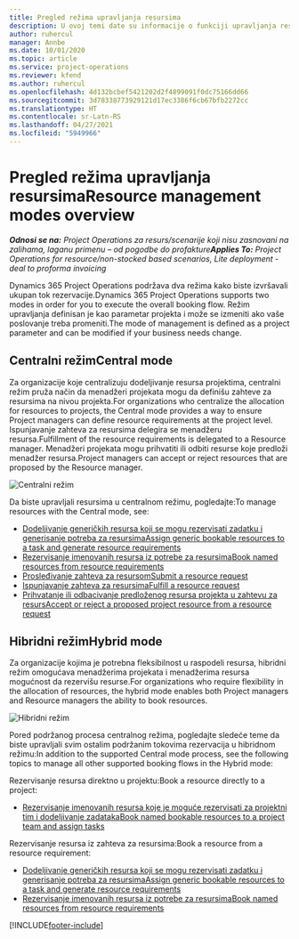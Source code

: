 ```yaml
---
title: Pregled režima upravljanja resursima
description: U ovoj temi date su informacije o funkciji upravljanja resursima u usluzi Dynamics 365 Project Operations.
author: ruhercul
manager: Annbe
ms.date: 10/01/2020
ms.topic: article
ms.service: project-operations
ms.reviewer: kfend
ms.author: ruhercul
ms.openlocfilehash: 4d132bcbef5421202d2f4899091f0dc75166dd66
ms.sourcegitcommit: 3d78338773929121d17ec3386f6cb67bfb2272cc
ms.translationtype: HT
ms.contentlocale: sr-Latn-RS
ms.lasthandoff: 04/27/2021
ms.locfileid: "5949966"
---
```

# <a name="resource-management-modes-overview"></a><span data-ttu-id="1779c-103">Pregled režima upravljanja resursima</span><span class="sxs-lookup"><span data-stu-id="1779c-103">Resource management modes overview</span></span>

<span data-ttu-id="1779c-104">_**Odnosi se na:** Project Operations za resurs/scenarije koji nisu zasnovani na zalihama, laganu primenu – od pogodbe do profakture_</span><span class="sxs-lookup"><span data-stu-id="1779c-104">_**Applies To:** Project Operations for resource/non-stocked based scenarios, Lite deployment - deal to proforma invoicing_</span></span>


<span data-ttu-id="1779c-105">Dynamics 365 Project Operations podržava dva režima kako biste izvršavali ukupan tok rezervacije.</span><span class="sxs-lookup"><span data-stu-id="1779c-105">Dynamics 365 Project Operations supports two modes in order for you to execute the overall booking flow.</span></span> <span data-ttu-id="1779c-106">Režim upravljanja definisan je kao parametar projekta i može se izmeniti ako vaše poslovanje treba promeniti.</span><span class="sxs-lookup"><span data-stu-id="1779c-106">The mode of management is defined as a project parameter and can be modified if your business needs change.</span></span>    

## <a name="central-mode"></a><span data-ttu-id="1779c-107">Centralni režim</span><span class="sxs-lookup"><span data-stu-id="1779c-107">Central mode</span></span>
<span data-ttu-id="1779c-108">Za organizacije koje centralizuju dodeljivanje resursa projektima, centralni režim pruža način da menadžeri projekata mogu da definišu zahteve za resursima na nivou projekta.</span><span class="sxs-lookup"><span data-stu-id="1779c-108">For organizations who centralize the allocation for resources to projects, the Central mode provides a way to ensure Project managers can define resource requirements at the project level.</span></span> <span data-ttu-id="1779c-109">Ispunjavanje zahteva za resursima delegira se menadžeru resursa.</span><span class="sxs-lookup"><span data-stu-id="1779c-109">Fulfillment of the resource requirements is delegated to a Resource manager.</span></span> <span data-ttu-id="1779c-110">Menadžeri projekata mogu prihvatiti ili odbiti resurse koje predloži menadžer resursa.</span><span class="sxs-lookup"><span data-stu-id="1779c-110">Project managers can accept or reject resources that are proposed by the Resource manager.</span></span>

![Centralni režim](./media/resource-management-central.png)

<span data-ttu-id="1779c-112">Da biste upravljali resursima u centralnom režimu, pogledajte:</span><span class="sxs-lookup"><span data-stu-id="1779c-112">To manage resources with the Central mode, see:</span></span>

- [<span data-ttu-id="1779c-113">Dodeljivanje generičkih resursa koji se mogu rezervisati zadatku i generisanje potreba za resursima</span><span class="sxs-lookup"><span data-stu-id="1779c-113">Assign generic bookable resources to a task and generate resource requirements</span></span>](/dynamics365/project-service/assign-generic-bookable-resource)
- [<span data-ttu-id="1779c-114">Rezervisanje imenovanih resursa iz potrebe za resursima</span><span class="sxs-lookup"><span data-stu-id="1779c-114">Book named resources from resource requirements</span></span>](/dynamics365/project-service/book-named-resource)
- [<span data-ttu-id="1779c-115">Prosleđivanje zahteva za resursom</span><span class="sxs-lookup"><span data-stu-id="1779c-115">Submit a resource request</span></span>](/dynamics365/project-service/submit-resource-request)
- [<span data-ttu-id="1779c-116">Ispunjavanje zahteva za resursima</span><span class="sxs-lookup"><span data-stu-id="1779c-116">Fulfill a resource request</span></span>](/dynamics365/project-service/resource-management-fulfill-requests)
- [<span data-ttu-id="1779c-117">Prihvatanje ili odbacivanje predloženog resursa projekta u zahtevu za resurs</span><span class="sxs-lookup"><span data-stu-id="1779c-117">Accept or reject a proposed project resource from a resource request</span></span>](/dynamics365/project-service/accept-reject-proposed-resource)

## <a name="hybrid-mode"></a><span data-ttu-id="1779c-118">Hibridni režim</span><span class="sxs-lookup"><span data-stu-id="1779c-118">Hybrid mode</span></span>
<span data-ttu-id="1779c-119">Za organizacije kojima je potrebna fleksibilnost u raspodeli resursa, hibridni režim omogućava menadžerima projekata i menadžerima resursa mogućnost da rezervišu resurse.</span><span class="sxs-lookup"><span data-stu-id="1779c-119">For organizations who require flexibility in the allocation of resources, the hybrid mode enables both Project managers and Resource managers the ability to book resources.</span></span>

![Hibridni režim](./media/resource-management-hybrid.png)

<span data-ttu-id="1779c-121">Pored podržanog procesa centralnog režima, pogledajte sledeće teme da biste upravljali svim ostalim podržanim tokovima rezervacija u hibridnom režimu:</span><span class="sxs-lookup"><span data-stu-id="1779c-121">In addition to the supported Central mode process, see the following topics to manage all other supported booking flows in the Hybrid mode:</span></span>

<span data-ttu-id="1779c-122">Rezervisanje resursa direktno u projektu:</span><span class="sxs-lookup"><span data-stu-id="1779c-122">Book a resource directly to a project:</span></span>
- [<span data-ttu-id="1779c-123">Rezervisanje imenovanih resursa koje je moguće rezervisati za projektni tim i dodeljivanje zadataka</span><span class="sxs-lookup"><span data-stu-id="1779c-123">Book named bookable resources to a project team and assign tasks</span></span>](/dynamics365/project-service/assign-named-bookable-resource)

<span data-ttu-id="1779c-124">Rezervisanje resursa iz zahteva za resursima:</span><span class="sxs-lookup"><span data-stu-id="1779c-124">Book a resource from a resource requirement:</span></span>
- [<span data-ttu-id="1779c-125">Dodeljivanje generičkih resursa koji se mogu rezervisati zadatku i generisanje potreba za resursima</span><span class="sxs-lookup"><span data-stu-id="1779c-125">Assign generic bookable resources to a task and generate resource requirements</span></span>](/dynamics365/project-service/assign-generic-bookable-resource)
- [<span data-ttu-id="1779c-126">Rezervisanje imenovanih resursa iz potrebe za resursima</span><span class="sxs-lookup"><span data-stu-id="1779c-126">Book named resources from resource requirements</span></span>](/dynamics365/project-service/book-named-resource)


[!INCLUDE[footer-include](../includes/footer-banner.md)]